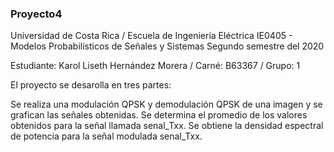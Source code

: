 ### Proyecto4

Universidad de Costa Rica / Escuela de Ingeniería Eléctrica
IE0405 - Modelos Probabilísticos de Señales y Sistemas
Segundo semestre del 2020

Estudiante: Karol Liseth Hernández Morera / Carné: B63367  / Grupo: 1




El proyecto se desarolla en tres partes:

Se realiza una modulación QPSK y demodulación QPSK de una imagen y se grafican las señales obtenidas.
Se determina el promedio de los valores obtenidos para la señal llamada senal_Txx.
Se obtiene la densidad espectral de potencia para la señal modulada senal_Txx.
